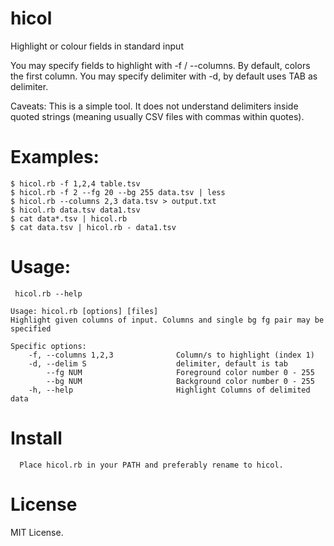 # hicol
Highlight or colour fields in standard input 

You may specify fields to highlight with -f / --columns. By default, colors the first column.
You may specify delimiter with -d, by default uses TAB as delimiter.

Caveats: This is a simple tool. It does not understand delimiters inside quoted strings (meaning usually CSV files with commas within quotes).


# Examples:

    $ hicol.rb -f 1,2,4 table.tsv
    $ hicol.rb -f 2 --fg 20 --bg 255 data.tsv | less
    $ hicol.rb --columns 2,3 data.tsv > output.txt
    $ hicol.rb data.tsv data1.tsv
    $ cat data*.tsv | hicol.rb
    $ cat data.tsv | hicol.rb - data1.tsv

# Usage:

     hicol.rb --help

    Usage: hicol.rb [options] [files]
    Highlight given columns of input. Columns and single bg fg pair may be specified

    Specific options:
        -f, --columns 1,2,3              Column/s to highlight (index 1)
        -d, --delim S                    delimiter, default is tab
            --fg NUM                     Foreground color number 0 - 255
            --bg NUM                     Background color number 0 - 255
        -h, --help                       Highlight Columns of delimited data

# Install

      Place hicol.rb in your PATH and preferably rename to hicol.

# License
   MIT License.
